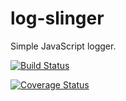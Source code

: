 # log-slinger
Simple JavaScript logger.

[![Build Status][travis-badge]][travis-badge-url]

[travis-badge]: https://travis-ci.com/bakesaled/log-slinger.svg?branch=master
[travis-badge-url]: https://travis-ci.com/bakesaled/log-slinger

[![Coverage Status](https://coveralls.io/repos/github/bakesaled/log-slinger/badge.svg?branch=master)](https://coveralls.io/github/bakesaled/log-slinger?branch=master)